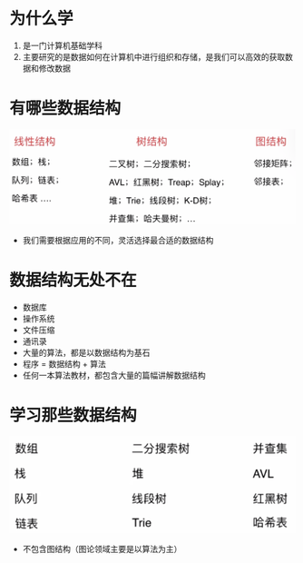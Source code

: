 # 为什么学

1. 是一门计算机基础学科
2. 主要研究的是数据如何在计算机中进行组织和存储，是我们可以高效的获取数据和修改数据

# 有哪些数据结构

![](image/Pasted%20image%2020220823014222.png)

- 我们需要根据应用的不同，灵活选择最合适的数据结构

# 数据结构无处不在

- 数据库
- 操作系统
- 文件压缩
- 通讯录
- 大量的算法，都是以数据结构为基石
- 程序 = 数据结构 + 算法
- 任何一本算法教材，都包含大量的篇幅讲解数据结构

# 学习那些数据结构

![](image/Pasted%20image%2020220823015247.png)

- 不包含图结构（图论领域主要是以算法为主）